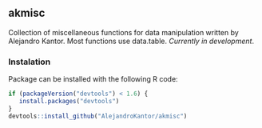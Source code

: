 
## akmisc


Collection of miscellaneous functions for data manipulation written by Alejandro Kantor. Most functions use data.table. *Currently in development*.

### Instalation

Package can be installed with the following R code:


``` r
if (packageVersion("devtools") < 1.6) {
   install.packages("devtools")
}
devtools::install_github("AlejandroKantor/akmisc")
```



